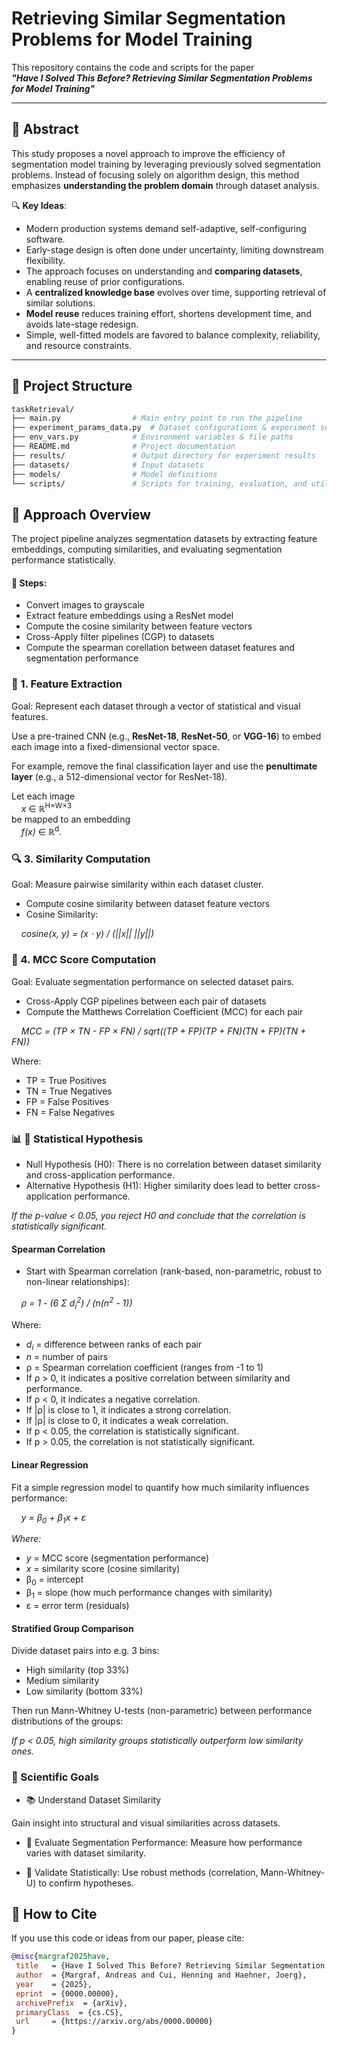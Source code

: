 # Retrieving Similar Segmentation Problems for Model Training

This repository contains the code and scripts for the paper  
**_"Have I Solved This Before? Retrieving Similar Segmentation Problems for Model Training"_**

---

## 🧾 Abstract

This study proposes a novel approach to improve the efficiency of segmentation model training by leveraging previously solved segmentation problems. Instead of focusing solely on algorithm design, this method emphasizes **understanding the problem domain** through dataset analysis.

🔍 **Key Ideas**:
- Modern production systems demand self-adaptive, self-configuring software.
- Early-stage design is often done under uncertainty, limiting downstream flexibility.
- The approach focuses on understanding and **comparing datasets**, enabling reuse of prior configurations.
- A **centralized knowledge base** evolves over time, supporting retrieval of similar solutions.
- **Model reuse** reduces training effort, shortens development time, and avoids late-stage redesign.
- Simple, well-fitted models are favored to balance complexity, reliability, and resource constraints.

---

## 📁 Project Structure

```bash
taskRetrieval/
├── main.py                # Main entry point to run the pipeline
├── experiment_params_data.py  # Dataset configurations & experiment settings
├── env_vars.py            # Environment variables & file paths
├── README.md              # Project documentation
├── results/               # Output directory for experiment results
├── datasets/              # Input datasets
├── models/                # Model definitions
└── scripts/               # Scripts for training, evaluation, and utilities
```

## 🚀 Approach Overview
The project pipeline analyzes segmentation datasets by extracting feature embeddings, 
computing similarities, and evaluating 
segmentation performance statistically.

#### 🔧 Steps:
* Convert images to grayscale
* Extract feature embeddings using a ResNet model
* Compute the cosine similarity between feature vectors
* Cross-Apply filter pipelines (CGP) to datasets
* Compute the spearman corellation between dataset features and segmentation performance

### 🧩 1. Feature Extraction
Goal: Represent each dataset through a vector of statistical and visual features.

Use a pre-trained CNN (e.g., **ResNet-18**, **ResNet-50**, or **VGG-16**) to embed each image into a fixed-dimensional vector space.

For example, remove the final classification layer and use the **penultimate layer** (e.g., a 512-dimensional vector for ResNet-18).

Let each image  
&nbsp;&nbsp;&nbsp;&nbsp;_x_ ∈ ℝ<sup>H×W×3</sup>  
be mapped to an embedding  
&nbsp;&nbsp;&nbsp;&nbsp;_f(x)_ ∈ ℝ<sup>d</sup>.


### 🔍 3. Similarity Computation
Goal: Measure pairwise similarity within each dataset cluster.

* Compute cosine similarity between dataset feature vectors
* Cosine Similarity:

&nbsp;&nbsp;&nbsp;&nbsp;_cosine(x, y) = (x ⋅ y) / (||x|| ||y||)_

### 📏 4. MCC Score Computation
Goal: Evaluate segmentation performance on selected dataset pairs.

* Cross-Apply CGP pipelines between each pair of datasets
* Compute the Matthews Correlation Coefficient (MCC) for each pair

&nbsp;&nbsp;&nbsp;&nbsp;_MCC = (TP × TN - FP × FN) / sqrt((TP + FP)(TP + FN)(TN + FP)(TN + FN))_

Where:
* TP = True Positives
* TN = True Negatives
* FP = False Positives
* FN = False Negatives

### 📊 🧠 Statistical Hypothesis
* Null Hypothesis (H0): There is no correlation between dataset similarity and cross-application performance.
* Alternative Hypothesis (H1): Higher similarity does lead to better cross-application performance.

_If the p-value < 0.05, you reject H0 and conclude that the correlation is statistically significant._

#### Spearman Correlation

* Start with Spearman correlation (rank-based, non-parametric, robust to non-linear relationships):

&nbsp;&nbsp;&nbsp;&nbsp;_ρ = 1 - (6 Σ d<sub>i</sub><sup>2</sup>) / (n(n<sup>2</sup> - 1))_

Where:
* _d<sub>i</sub>_ = difference between ranks of each pair
* _n_ = number of pairs
* ρ = Spearman correlation coefficient (ranges from -1 to 1)
* If ρ > 0, it indicates a positive correlation between similarity and performance.
* If ρ < 0, it indicates a negative correlation.
* If |ρ| is close to 1, it indicates a strong correlation.
* If |ρ| is close to 0, it indicates a weak correlation.
* If p < 0.05, the correlation is statistically significant.
* If p > 0.05, the correlation is not statistically significant.
 

#### Linear Regression

Fit a simple regression model to quantify how much similarity influences performance:

&nbsp;&nbsp;&nbsp;&nbsp;_y = β<sub>0</sub> + β<sub>1</sub>x + ε_

_Where:_
* _y_ = MCC score (segmentation performance)
* _x_ = similarity score (cosine similarity)
* β<sub>0</sub> = intercept
* β<sub>1</sub> = slope (how much performance changes with similarity)
* ε = error term (residuals)

#### Stratified Group Comparison
Divide dataset pairs into e.g. 3 bins:
* High similarity (top 33%)
* Medium similarity
* Low similarity (bottom 33%)

Then run Mann-Whitney U-tests (non-parametric) between performance distributions of the groups:

*If p < 0.05, high similarity groups statistically outperform low similarity ones.*

### 🎯 Scientific Goals

* 📚 Understand Dataset Similarity

Gain insight into structural and visual similarities across datasets.

* 🧪 Evaluate Segmentation Performance: Measure how performance varies with dataset similarity.

* 📐 Validate Statistically: Use robust methods (correlation, Mann-Whitney-U) to confirm hypotheses.

## 📖 How to Cite
If you use this code or ideas from our paper, please cite:

```bibtex
@misc{margraf2025have,
 title   = {Have I Solved This Before? Retrieving Similar Segmentation Problems for Model Training},
 author  = {Margraf, Andreas and Cui, Henning and Haehner, Joerg},
 year    = {2025},
 eprint  = {0000.00000},
 archivePrefix  = {arXiv},
 primaryClass  = {cs.CS},
 url     = {https://arxiv.org/abs/0000.00000}
}
```